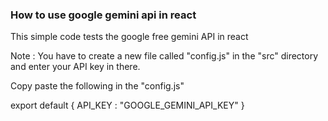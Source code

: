 ### How to use google gemini api in react

This simple code tests the google free gemini API in react

Note : You have to create a new file called "config.js" in the "src" directory and enter your API key in there.

Copy paste the following in the "config.js"

export default {
API_KEY : "GOOGLE_GEMINI_API_KEY"
}
